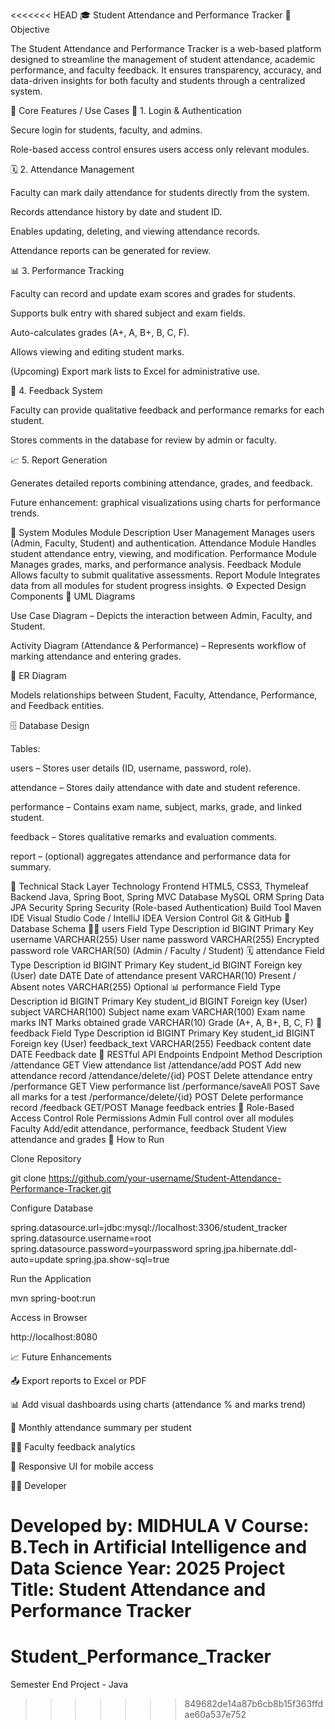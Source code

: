 <<<<<<< HEAD
🎓 Student Attendance and Performance Tracker
🧭 Objective

The Student Attendance and Performance Tracker is a web-based platform designed to streamline the management of student attendance, academic performance, and faculty feedback.
It ensures transparency, accuracy, and data-driven insights for both faculty and students through a centralized system.

🧩 Core Features / Use Cases
🔐 1. Login & Authentication

Secure login for students, faculty, and admins.

Role-based access control ensures users access only relevant modules.

🗓️ 2. Attendance Management

Faculty can mark daily attendance for students directly from the system.

Records attendance history by date and student ID.

Enables updating, deleting, and viewing attendance records.

Attendance reports can be generated for review.

📊 3. Performance Tracking

Faculty can record and update exam scores and grades for students.

Supports bulk entry with shared subject and exam fields.

Auto-calculates grades (A+, A, B+, B, C, F).

Allows viewing and editing student marks.

(Upcoming) Export mark lists to Excel for administrative use.

💬 4. Feedback System

Faculty can provide qualitative feedback and performance remarks for each student.

Stores comments in the database for review by admin or faculty.

📈 5. Report Generation

Generates detailed reports combining attendance, grades, and feedback.

Future enhancement: graphical visualizations using charts for performance trends.

🧠 System Modules
Module	Description
User Management	Manages users (Admin, Faculty, Student) and authentication.
Attendance Module	Handles student attendance entry, viewing, and modification.
Performance Module	Manages grades, marks, and performance analysis.
Feedback Module	Allows faculty to submit qualitative assessments.
Report Module	Integrates data from all modules for student progress insights.
⚙️ Expected Design Components
🧩 UML Diagrams

Use Case Diagram – Depicts the interaction between Admin, Faculty, and Student.

Activity Diagram (Attendance & Performance) – Represents workflow of marking attendance and entering grades.

🧬 ER Diagram

Models relationships between Student, Faculty, Attendance, Performance, and Feedback entities.

🗄️ Database Design

Tables:

users – Stores user details (ID, username, password, role).

attendance – Stores daily attendance with date and student reference.

performance – Contains exam name, subject, marks, grade, and linked student.

feedback – Stores qualitative remarks and evaluation comments.

report – (optional) aggregates attendance and performance data for summary.

🧰 Technical Stack
Layer	Technology
Frontend	HTML5, CSS3, Thymeleaf
Backend	Java, Spring Boot, Spring MVC
Database	MySQL
ORM	Spring Data JPA
Security	Spring Security (Role-based Authentication)
Build Tool	Maven
IDE	Visual Studio Code / IntelliJ IDEA
Version Control	Git & GitHub
🧱 Database Schema
🧑‍🎓 users
Field	Type	Description
id	BIGINT	Primary Key
username	VARCHAR(255)	User name
password	VARCHAR(255)	Encrypted password
role	VARCHAR(50)	(Admin / Faculty / Student)
🗓️ attendance
Field	Type	Description
id	BIGINT	Primary Key
student_id	BIGINT	Foreign key (User)
date	DATE	Date of attendance
present	VARCHAR(10)	Present / Absent
notes	VARCHAR(255)	Optional
📊 performance
Field	Type	Description
id	BIGINT	Primary Key
student_id	BIGINT	Foreign key (User)
subject	VARCHAR(100)	Subject name
exam	VARCHAR(100)	Exam name
marks	INT	Marks obtained
grade	VARCHAR(10)	Grade (A+, A, B+, B, C, F)
💬 feedback
Field	Type	Description
id	BIGINT	Primary Key
student_id	BIGINT	Foreign key (User)
feedback_text	VARCHAR(255)	Feedback content
date	DATE	Feedback date
🔗 RESTful API Endpoints
Endpoint	Method	Description
/attendance	GET	View attendance list
/attendance/add	POST	Add new attendance record
/attendance/delete/{id}	POST	Delete attendance entry
/performance	GET	View performance list
/performance/saveAll	POST	Save all marks for a test
/performance/delete/{id}	POST	Delete performance record
/feedback	GET/POST	Manage feedback entries
🧮 Role-Based Access Control
Role	Permissions
Admin	Full control over all modules
Faculty	Add/edit attendance, performance, feedback
Student	View attendance and grades
🧾 How to Run

Clone Repository

git clone https://github.com/your-username/Student-Attendance-Performance-Tracker.git


Configure Database

spring.datasource.url=jdbc:mysql://localhost:3306/student_tracker
spring.datasource.username=root
spring.datasource.password=yourpassword
spring.jpa.hibernate.ddl-auto=update
spring.jpa.show-sql=true


Run the Application

mvn spring-boot:run


Access in Browser

http://localhost:8080

📈 Future Enhancements

📤 Export reports to Excel or PDF

📊 Add visual dashboards using charts (attendance % and marks trend)

🧾 Monthly attendance summary per student

🧑‍🏫 Faculty feedback analytics

📱 Responsive UI for mobile access

👨‍💻 Developer

Developed by: MIDHULA V
Course: B.Tech in Artificial Intelligence and Data Science
Year: 2025
Project Title: Student Attendance and Performance Tracker
=======
# Student_Performance_Tracker
Semester End Project - Java
>>>>>>> 849682de14a87b6cb8b15f363ffdae60a537e752
